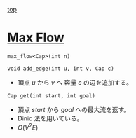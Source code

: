 [top](../../README.md)

# [Max Flow](./mxf.hpp)

`max_flow<Cap>(int n)`

`void add_edge(int u, int v, Cap c)`
- 頂点 $u$ から $v$ へ 容量 $c$ の辺を追加する。

`Cap get(int start, int goal)`
- 頂点 $start$ から $goal$ への最大流を返す。
- Dinic 法を用いている。
- $O(V^2 E)$